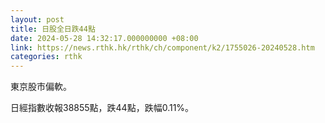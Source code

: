 ```yaml
---
layout: post
title: 日股全日跌44點
date: 2024-05-28 14:32:17.000000000 +08:00
link: https://news.rthk.hk/rthk/ch/component/k2/1755026-20240528.htm
categories: rthk
---
```


東京股市偏軟。

日經指數收報38855點，跌44點，跌幅0.11%。
